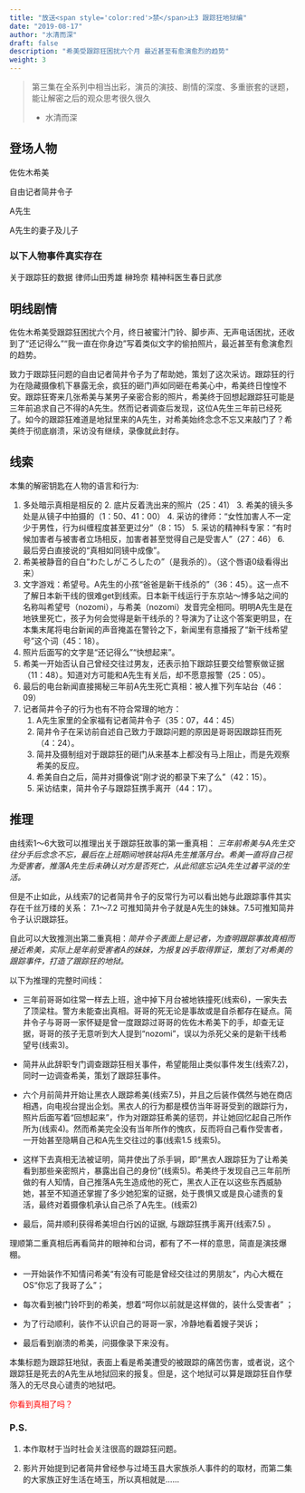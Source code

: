 ```yaml
---
title: "放送<span style='color:red'>禁</span>止3 跟踪狂地狱编"
date: "2019-08-17"
author: "水清而深"
draft: false
description: "希美受跟踪狂困扰六个月 最近甚至有愈演愈烈的趋势"
weight: 3
---
```



> 第三集在全系列中相当出彩，演员的演技、剧情的深度、多重嵌套的谜题，能让解密之后的观众思考很久很久
> - 水清而深


## 登场人物

佐佐木希美

自由记者简井令子

A先生

A先生的妻子及儿子

### 以下人物事件真实存在

关于跟踪狂的数据 律师山田秀雄 榊玲奈 精神科医生春日武彦

## 明线剧情

佐佐木希美受跟踪狂困扰六个月，终日被蜜汁门铃、脚步声、无声电话困扰，还收到了“还记得么”“我一直在你身边”写着类似文字的偷拍照片，最近甚至有愈演愈烈的趋势。

致力于跟踪狂问题的自由记者简井令子为了帮助她，策划了这次采访。跟踪狂的行为在隐藏摄像机下暴露无余，疯狂的砸门声如同砸在希美心中，希美终日惶惶不安。跟踪狂寄来几张希美与某男子亲密合影的照片，希美终于回想起跟踪狂可能是三年前追求自己不得的A先生。然而记者调查后发现，这位A先生三年前已经死了。如今的跟踪狂难道是地狱里来的A先生，对希美始终念念不忘又来敲门了？希美终于彻底崩溃，采访没有继续，录像就此封存。

## 线索

本集的解密钥匙在人物的语言和行为:

1. 多处暗示真相是相反的
    2. 底片反着洗出来的照片（25：41）
    3. 希美的镜头多处是从镜子中拍摄的（1：50、41：00）
    4. 采访的律师：“女性加害人不一定少于男性，行为纠缠程度甚至更过分”（8：15）
    5. 采访的精神科专家：“有时候加害者与被害者立场相反，加害者甚至觉得自己是受害人”（27：46）
    6. 最后旁白直接说的“真相如同镜中成像”。
2. 希美被静音的自白“わたしがころしたの”（是我杀的）。（这个唇语0级看得出来）
3. 文字游戏：希望号。A先生的小孩“爸爸是新干线杀的”（36：45）。这一点不了解日本新干线的很难get到线索。日本新干线运行于东京站～博多站之间的名称叫希望号（nozomi），与希美（nozomi）发音完全相同。明明A先生是在地铁里死亡，孩子为何会觉得是新干线杀的？导演为了让这个答案更明显，在本集末尾将电台新闻的声音掩盖在警铃之下，新闻里有意播报了“新干线希望号”这个词（45：18）。
4. 照片后面写的文字是“还记得么”“快想起来”。
5. 希美一开始否认自己曾经交往过男友，还表示拍下跟踪狂要交给警察做证据（11：48）。知道对方可能和A先生有关后，却不愿意报警（25：05）。
6. 最后的电台新闻直接揭秘三年前A先生死亡真相：被人推下列车站台（46：09）
7. 记者简井令子的行为也有不符合常理的地方：
    1. A先生家里的全家福有记者简井令子（35：07，44：45）
    2. 简井令子在采访前自述自己致力于跟踪问题的原因是哥哥因跟踪狂而死（4：24）。
    3. 简井及摄制组对于跟踪狂的砸门从来基本上都没有马上阻止，而是先观察希美的反应。
    4. 希美自白之后，简井对摄像说“刚才说的都录下来了么”（42：15）。
    5. 采访结束，简井令子与跟踪狂携手离开（44：17）。

## 推理

由线索1～6大致可以推理出关于跟踪狂故事的第一重真相： *三年前希美与A先生交往分手后念念不忘，最后在上班期间地铁站将A先生推落月台。希美一直将自己视为受害者，推落A先生后未确认对方是否死亡，从此彻底忘记A先生过着平淡的生活。*

但是不止如此，从线索7的记者简井令子的反常行为可以看出她与此跟踪事件其实存在千丝万缕的关系： 7.1～7.2 可推知简井令子就是A先生的妹妹。7.5可推知简井令子认识跟踪狂。

自此可以大致推测出第二重真相：*简井令子表面上是记者，为查明跟踪事故真相而接近希美，实际上是年前受害者A的妹妹，为报复凶手取得罪证，策划了对希美的跟踪事件，打造了跟踪狂的地狱。*

以下为推理的完整时间线：

- 三年前哥哥如往常一样去上班，途中掉下月台被地铁撞死(线索6)，一家失去了顶梁柱。警方未能查出真相。哥哥的死无论是事故或是自杀都存在疑点。简井令子与哥哥一家怀疑是曾一度跟踪过哥哥的佐佐木希美下的手，却查无证据，哥哥的孩子无意听到大人提到“nozomi”，误以为杀死父亲的是新干线希望号(线索3)。

- 简井从此辞职专门调查跟踪狂相关事件，希望能阻止类似事件发生(线索7.2)，同时一边调查希美，策划了跟踪狂事件。

- 六个月前简井开始让黑衣人跟踪希美(线索7.5)，并且之后装作偶然与她在商店相遇，向电视台提出企划。黑衣人的行为都是模仿当年哥哥受到的跟踪行为，照片后面写着“回想起来”，作为对跟踪狂希美的惩罚，并让她回忆起自己所作所为(线索4)。然而希美完全没有当年所作的愧疚，反而将自己看作受害者，一开始甚至隐瞒自己和A先生交往过的事(线索1.5 线索5)。

- 这样下去真相无法被证明，简井使出了杀手锏，即“黑衣人跟踪狂为了让希美看到那些亲密照片，暴露出自己的身份”(线索5)。希美终于发现自己三年前所做的有人知情，自己推落A先生造成他的死亡，黑衣人正在以这些东西威胁她，甚至不知道还掌握了多少她犯案的证据，处于畏惧又或是良心谴责的复活，最终对着摄像机承认自己杀了A先生。(线索2)

- 最后，简井顺利获得希美坦白行凶的证据, 与跟踪狂携手离开(线索7.5) 。



理顺第二重真相后再看简井的眼神和台词，都有了不一样的意思，简直是演技爆棚。

- 一开始装作不知情问希美“有没有可能是曾经交往过的男朋友”，内心大概在OS“你忘了我哥了么”；

- 每次看到被门铃吓到的希美，想着“呵你以前就是这样做的，装什么受害者” ；

- 为了行动顺利，装作不认识自己的哥哥一家，冷静地看着嫂子哭诉；

- 最后看到崩溃的希美，问摄像录下来没有。


本集标题为跟踪狂地狱，表面上看是希美遭受的被跟踪的痛苦伤害，或者说，这个跟踪狂是死去的A先生从地狱回来的报复。但是，这个地狱可以算是跟踪狂自作孽落入的无尽良心谴责的地狱吧。

<span style='color:red'>你看到真相了吗？</span>


### P.S.

1. 本作取材于当时社会关注很高的跟踪狂问题。

2. 影片开始提到记者简井曾经参与过埼玉县大家族杀人事件的的取材，而第二集的大家族正好生活在埼玉，所以真相就是……